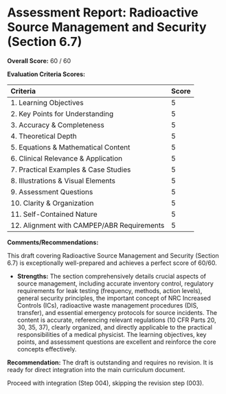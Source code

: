 # Assessment Report: Radioactive Source Management and Security (Section 6.7)

**Overall Score:** 60 / 60

**Evaluation Criteria Scores:**

| Criteria                             | Score |
| :----------------------------------- | :---- |
| 1. Learning Objectives           | 5     |
| 2. Key Points for Understanding  | 5     |
| 3. Accuracy & Completeness       | 5     |
| 4. Theoretical Depth             | 5     |
| 5. Equations & Mathematical Content| 5     |
| 6. Clinical Relevance & Application| 5     |
| 7. Practical Examples & Case Studies | 5     |
| 8. Illustrations & Visual Elements | 5     |
| 9. Assessment Questions          | 5     |
| 10. Clarity & Organization        | 5     |
| 11. Self-Contained Nature         | 5     |
| 12. Alignment with CAMPEP/ABR Requirements | 5     |

**Comments/Recommendations:**

This draft covering Radioactive Source Management and Security (Section 6.7) is exceptionally well-prepared and achieves a perfect score of 60/60.

*   **Strengths:** The section comprehensively details crucial aspects of source management, including accurate inventory control, regulatory requirements for leak testing (frequency, methods, action levels), general security principles, the important concept of NRC Increased Controls (ICs), radioactive waste management procedures (DIS, transfer), and essential emergency protocols for source incidents. The content is accurate, referencing relevant regulations (10 CFR Parts 20, 30, 35, 37), clearly organized, and directly applicable to the practical responsibilities of a medical physicist. The learning objectives, key points, and assessment questions are excellent and reinforce the core concepts effectively.

**Recommendation:**
The draft is outstanding and requires no revision. It is ready for direct integration into the main curriculum document.

Proceed with integration (Step 004), skipping the revision step (003).
